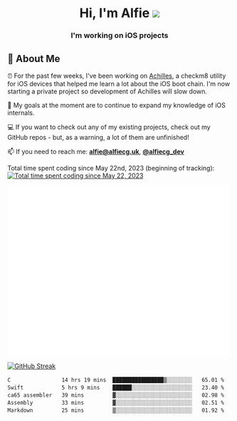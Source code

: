 <h1 align="center">Hi, I'm Alfie <img src="https://raw.githubusercontent.com/MartinHeinz/MartinHeinz/master/wave.gif" width="30px"></h1>
<h3 align="center">I'm working on iOS projects</h3>


## 📖 About Me

⏰ For the past few weeks, I've been working on [Achilles](https://github.com/alfiecg24/Achilles), a checkm8 utility for iOS devices that helped me learn a lot about the iOS boot chain. I'm now starting a private project so development of Achilles will slow down.

🎯 My goals at the moment are to  continue to expand my knowledge of iOS internals.

💻 If you want to check out any of my existing projects, check out my GitHub repos - but, as a warning, a lot of them are unfinished!

📫 If you need to reach me: **alfie@alfiecg.uk**, **[@alfiecg_dev](https://twitter.com/alfiecg_dev)**

Total time spent coding since May 22nd, 2023 (beginning of tracking): [![Total time spent coding since May 22, 2023](https://wakatime.com/badge/user/61592169-b9cf-4af8-b6fa-8ac7d4369b01.svg)](https://wakatime.com/@61592169-b9cf-4af8-b6fa-8ac7d4369b01)


<img align="center" src="/github-metrics.svg" alt="Metrics" width="500">

[![GitHub Streak](https://streak-stats.demolab.com/?user=alfiecg24)](https://git.io/streak-stats)

<!--START_SECTION:waka-->

```txt
C                14 hrs 19 mins  ████████████████▒░░░░░░░░   65.01 %
Swift            5 hrs 9 mins    ██████░░░░░░░░░░░░░░░░░░░   23.40 %
ca65 assembler   39 mins         ▓░░░░░░░░░░░░░░░░░░░░░░░░   02.98 %
Assembly         33 mins         ▓░░░░░░░░░░░░░░░░░░░░░░░░   02.51 %
Markdown         25 mins         ▒░░░░░░░░░░░░░░░░░░░░░░░░   01.92 %
```

<!--END_SECTION:waka-->
